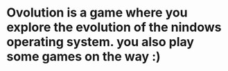 # Ovolution is a game where you explore the evolution of the nindows operating system. you also play some games on the way :)
